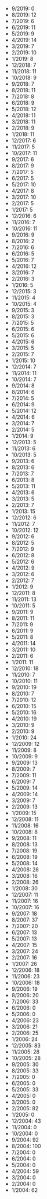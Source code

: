 *  9/2019: 0
*  8/2019: 12
*  7/2019: 6
*  6/2019: 11
*  5/2019: 9
*  4/2019: 14
*  3/2019: 7
*  2/2019: 10
*  1/2019: 8
*  12/2018: 7
*  11/2018: 11
*  10/2018: 9
*  9/2018: 7
*  8/2018: 11
*  7/2018: 8
*  6/2018: 9
*  5/2018: 12
*  4/2018: 11
*  3/2018: 11
*  2/2018: 9
*  1/2018: 11
*  12/2017: 6
*  11/2017: 5
*  10/2017: 11
*  9/2017: 6
*  8/2017: 9
*  7/2017: 5
*  6/2017: 5
*  5/2017: 10
*  4/2017: 8
*  3/2017: 10
*  2/2017: 5
*  1/2017: 5
*  12/2016: 6
*  11/2016: 7
*  10/2016: 11
*  9/2016: 9
*  8/2016: 2
*  7/2016: 6
*  6/2016: 5
*  5/2016: 7
*  4/2016: 12
*  3/2016: 7
*  2/2016: 3
*  1/2016: 5
*  12/2015: 3
*  11/2015: 4
*  10/2015: 4
*  9/2015: 3
*  8/2015: 3
*  7/2015: 5
*  6/2015: 6
*  5/2015: 6
*  4/2015: 6
*  3/2015: 5
*  2/2015: 7
*  1/2015: 10
*  12/2014: 7
*  11/2014: 11
*  10/2014: 7
*  9/2014: 8
*  8/2014: 6
*  7/2014: 5
*  6/2014: 9
*  5/2014: 12
*  4/2014: 6
*  3/2014: 7
*  2/2014: 5
*  1/2014: 9
*  12/2013: 5
*  11/2013: 6
*  10/2013: 5
*  9/2013: 6
*  8/2013: 6
*  7/2013: 7
*  6/2013: 8
*  5/2013: 11
*  4/2013: 6
*  3/2013: 5
*  2/2013: 7
*  1/2013: 15
*  12/2012: 6
*  11/2012: 7
*  10/2012: 12
*  9/2012: 6
*  8/2012: 5
*  7/2012: 9
*  6/2012: 8
*  5/2012: 6
*  4/2012: 9
*  3/2012: 6
*  2/2012: 7
*  1/2012: 9
*  12/2011: 8
*  11/2011: 13
*  10/2011: 5
*  9/2011: 9
*  8/2011: 11
*  7/2011: 9
*  6/2011: 9
*  5/2011: 8
*  4/2011: 14
*  3/2011: 10
*  2/2011: 6
*  1/2011: 11
*  12/2010: 18
*  11/2010: 7
*  10/2010: 11
*  9/2010: 19
*  8/2010: 7
*  7/2010: 12
*  6/2010: 15
*  5/2010: 16
*  4/2010: 19
*  3/2010: 9
*  2/2010: 9
*  1/2010: 24
*  12/2009: 12
*  11/2009: 8
*  10/2009: 9
*  9/2009: 13
*  8/2009: 7
*  7/2009: 11
*  6/2009: 7
*  5/2009: 14
*  4/2009: 14
*  3/2009: 7
*  2/2009: 13
*  1/2009: 15
*  12/2008: 11
*  11/2008: 16
*  10/2008: 8
*  9/2008: 11
*  8/2008: 13
*  7/2008: 19
*  6/2008: 19
*  5/2008: 14
*  4/2008: 28
*  3/2008: 16
*  2/2008: 26
*  1/2008: 30
*  12/2007: 11
*  11/2007: 16
*  10/2007: 16
*  9/2007: 18
*  8/2007: 37
*  7/2007: 20
*  6/2007: 13
*  5/2007: 13
*  4/2007: 15
*  3/2007: 24
*  2/2007: 16
*  1/2007: 26
*  12/2006: 18
*  11/2006: 23
*  10/2006: 18
*  9/2006: 19
*  8/2006: 20
*  7/2006: 33
*  6/2006: 0
*  5/2006: 0
*  4/2006: 23
*  3/2006: 21
*  2/2006: 25
*  1/2006: 24
*  12/2005: 83
*  11/2005: 28
*  10/2005: 28
*  9/2005: 30
*  8/2005: 33
*  7/2005: 0
*  6/2005: 0
*  5/2005: 33
*  4/2005: 0
*  3/2005: 0
*  2/2005: 82
*  1/2005: 0
*  12/2004: 43
*  11/2004: 0
*  10/2004: 0
*  9/2004: 92
*  8/2004: 100
*  7/2004: 0
*  6/2004: 0
*  5/2004: 0
*  4/2004: 59
*  3/2004: 0
*  2/2004: 0
*  1/2004: 62